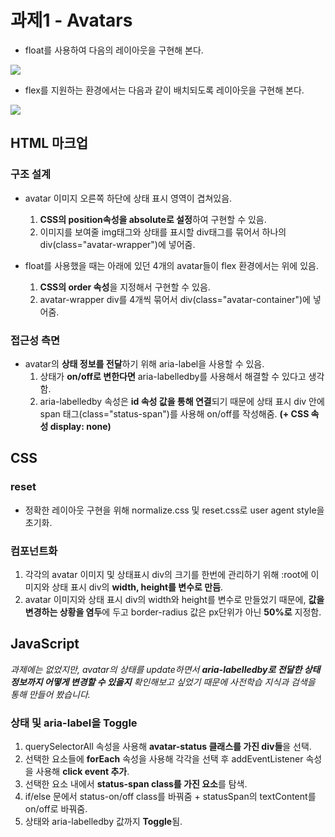 # 과제1 - Avatars

- float를 사용하여 다음의 레이아웃을 구현해 본다.
<img src="https://file.notion.so/f/f/2c9b0f24-8e73-4514-b0c2-312f3d7d31f4/14c86214-1c78-448e-a2bd-0f6349fbf42e/Avatars_(1).png?id=add23401-8c8c-4835-ad66-4013ee8a8db8&table=block&spaceId=2c9b0f24-8e73-4514-b0c2-312f3d7d31f4&expirationTimestamp=1714910400000&signature=m8ATuGAZMlKPfcrMQg9B700qr1yRY3hfzZaJJlqqCpo&downloadName=Avatars+%281%29.png" />

- flex를 지원하는 환경에서는 다음과 같이 배치되도록 레이아웃을 구현해 본다.
<img src="https://file.notion.so/f/f/2c9b0f24-8e73-4514-b0c2-312f3d7d31f4/3077693f-ab5b-461c-add9-7db83c36d3bf/Avatars_(2).png?id=45b99218-3c58-46cd-83a8-391bdfdb67fc&table=block&spaceId=2c9b0f24-8e73-4514-b0c2-312f3d7d31f4&expirationTimestamp=1714910400000&signature=qWAWj59WCya22fmZSz9Jb5ZovMEOjEFD2OWJolWY340&downloadName=Avatars+%282%29.png">

## HTML 마크업

### 구조 설계

- avatar 이미지 오른쪽 하단에 상태 표시 영역이 겹쳐있음.
  1. **CSS의 position속성을 absolute로 설정**하여 구현할 수 있음.
  2. 이미지를 보여줄 img태그와 상태를 표시할 div태그를 묶어서 하나의 div(class="avatar-wrapper")에 넣어줌.

- float를 사용했을 때는 아래에 있던 4개의 avatar들이 flex 환경에서는 위에 있음.  

  1. **CSS의 order 속성**을 지정해서 구현할 수 있음.
  2. avatar-wrapper div를 4개씩 묶어서 div(class="avatar-container")에 넣어줌.

### 접근성 측면
- avatar의 **상태 정보를 전달**하기 위해 aria-label을 사용할 수 있음.
  1. 상태가 **on/off로 변한다면** aria-labelledby를 사용해서 해결할 수 있다고 생각함.
  2. aria-labelledby 속성은 **id 속성 값을 통해 연결**되기 때문에 상태 표시 div 안에 span 태그(class="status-span")를 사용해 on/off를 작성해줌. **(+ CSS 속성 display: none)**

## CSS

### reset
- 정확한 레이아웃 구현을 위해 normalize.css 및 reset.css로 user agent style을 초기화.

### 컴포넌트화
1. 각각의 avatar 이미지 및 상태표시 div의 크기를 한번에 관리하기 위해 :root에 이미지와 상태 표시 div의 **width, height를 변수로 만듬**.
2. avatar 이미지와 상태 표시 div의 width와 height를 변수로 만들었기 때문에, **값을 변경하는 상황을 염두**에 두고 border-radius 값은 px단위가 아닌 **50%로** 지정함.

## JavaScript

_과제에는 없었지만, avatar의 상태를 update하면서 **aria-labelledby로 전달한 상태 정보까지 어떻게 변경할 수 있을지** 확인해보고 싶었기 때문에 사전학습 지식과 검색을 통해 만들어 봤습니다._

### 상태 및 aria-label을 Toggle
1. querySelectorAll 속성을 사용해 **avatar-status 클래스를 가진 div들**을 선택.
2. 선택한 요소들에 **forEach** 속성을 사용해 각각을 선택 후 addEventListener 속성을 사용해 **click event 추가**.
3. 선택한 요소 내에서 **status-span class를 가진 요소**를 탐색.
4. if/else 문에서 status-on/off class를 바꿔줌 + statusSpan의 textContent를 on/off로 바꿔줌.
5. 상태와 aria-labelledby 값까지 **Toggle**됨.